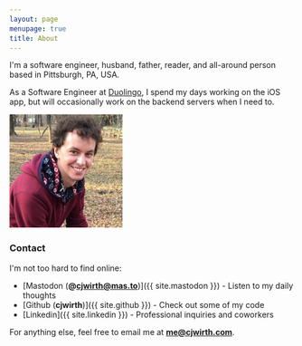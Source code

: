 ```yaml
---
layout: page
menupage: true
title: About
---
```

I'm a software engineer, husband, father, reader, and all-around person based in Pittsburgh, PA, USA.

As a Software Engineer at [Duolingo], I spend my days working on the iOS app, but will occasionally work on the backend servers when I need to.

<img src="/public/images/me.jpg" width="200px" alt="Portrait of me sitting in a park.">
<div style="clear: both;">
    <!-- Only here so the contact info goes beneath -->
</div>

### Contact
I'm not too hard to find online:

- [Mastodon (**@cjwirth@mas.to**)]({{ site.mastodon }}) - Listen to my daily thoughts
- [Github (**cjwirth**)]({{ site.github }}) - Check out some of my code
- [Linkedin]({{ site.linkedin }}) - Professional inquiries and coworkers

For anything else, feel free to email me at [**me@cjwirth.com**](mailto:me@cjwirth.com).

[Duolingo]: https://www.duolingo.com/